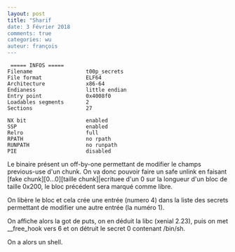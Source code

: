 ```yaml
---
layout: post
title: "Sharif
date: 3 Février 2018
comments: true
categories: wu
auteur: françois
---
```

```
 ===== INFOS ===== 
Filename                 t00p_secrets
File format              ELF64
Architecture             x86-64
Endianess                little endian
Entry point              0x4008f0
Loadables segments       2
Sections                 27

NX bit                   enabled
SSP                      enabled
Relro                    full
RPATH                    no rpath
RUNPATH                  no runpath
PIE                      disabled
```
Le binaire présent un off-by-one permettant de modifier le champs previous-use
d'un chunk. On va donc pouvoir faire un safe unlink en faisant
[fake chunk][0...0][taille chunk]|ecrituee d'un 0 sur la longueur d'un bloc
de taille 0x200, le bloc précédent sera marqué comme libre.

On libère le bloc et cela crée une entrée (numero 4) dans la liste des secrets
permettant de modifier une autre entrée (la numéro 1).

On affiche alors la got de puts, on en déduit la libc (xenial 2.23), puis
on met __free_hook vers 6 et on détruit le secret 0 contenant /bin/sh.

On a alors un shell.

